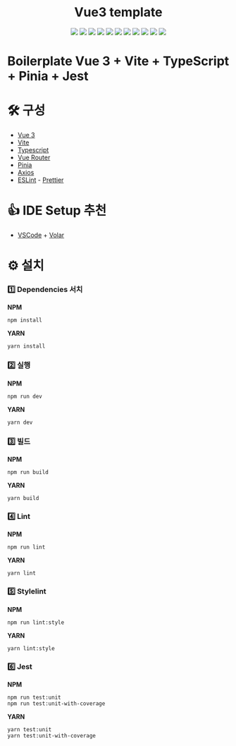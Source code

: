 <div align="center">
    <h1>Vue3 template</h1>
    <div>
        <img src="https://img.shields.io/badge/Node.js-339933?style=flat&logo=Node.js&logoColor=white"/>
        <img src="https://img.shields.io/badge/Vue.js-4FC08D?style=flat&logo=Vue.js&logoColor=white"/>
        <img src="https://img.shields.io/badge/Typescript-3178C6?style=flat&logo=Typescrip&logoColor=white"/>
        <img src="https://img.shields.io/badge/Vite-646CFF?style=flat&logo=Vite&logoColor=white"/>
        <img src="https://img.shields.io/badge/Jest-C21325?style=flat&logo=Jest&logoColor=white"/>
        <img src="https://img.shields.io/badge/Axios-5A29E4?style=flat&logo=Axios&logoColor=white"/>
        <img src="https://img.shields.io/badge/ESLint-4B32C3?style=flat&logo=ESLint&logoColor=white"/>
        <img src="https://img.shields.io/badge/stylelint-263238?style=flat&logo=stylelint&logoColor=white"/>
        <img src="https://img.shields.io/badge/PostCSS-DD3A0A?style=flat&logo=PostCSS&logoColor=white"/>
        <img src="https://img.shields.io/badge/Sass-CC6699?style=flat&logo=Sass&logoColor=white"/>
        <img src="https://img.shields.io/badge/Autoprefixer-DD3735?style=flat&logo=Autoprefixer&logoColor=white"/>
    </div>
</div>

# Boilerplate Vue 3 + Vite + TypeScript + Pinia + Jest

# 🛠️ 구성

- [Vue 3](https://v3.vuejs.org/)
- [Vite](https://vitejs.dev/)
- [Typescript](https://www.typescriptlang.org/)
- [Vue Router](https://router.vuejs.org/)
- [Pinia](https://pinia.vuejs.org/)
- [Axios](https://axios-http.com/)
- [ESLint](https://eslint.org/) - [Prettier](https://prettier.io/)

# 👍 IDE Setup 추천

- [VSCode](https://code.visualstudio.com/) + [Volar](https://marketplace.visualstudio.com/items?itemName=johnsoncodehk.volar)

# ⚙️ 설치

### 1️⃣ Dependencies 서치

**NPM**

```
npm install
```

**YARN**

```
yarn install
```

### 2️⃣ 실행

**NPM**

```
npm run dev
```

**YARN**

```
yarn dev
```

### 3️⃣ 빌드

**NPM**

```
npm run build
```

**YARN**

```
yarn build
```

### 4️⃣ Lint

**NPM**

```
npm run lint
```

**YARN**

```
yarn lint
```

### 5️⃣ Stylelint

**NPM**

```
npm run lint:style
```

**YARN**

```
yarn lint:style
```

### 6️⃣ Jest

**NPM**

```
npm run test:unit
npm run test:unit-with-coverage
```

**YARN**

```
yarn test:unit
yarn test:unit-with-coverage
```
